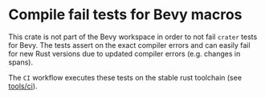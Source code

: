 # Compile fail tests for Bevy macros

This crate is not part of the Bevy workspace in order to not fail `crater` tests for Bevy.
The tests assert on the exact compiler errors and can easily fail for new Rust versions due to updated compiler errors (e.g. changes in spans).

The `CI` workflow executes these tests on the stable rust toolchain (see [tools/ci](../../tools/ci/src/main.rs)).

